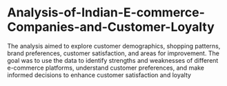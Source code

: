 # Analysis-of-Indian-E-commerce-Companies-and-Customer-Loyalty
The analysis aimed to explore customer demographics, shopping patterns, brand preferences, customer satisfaction, and areas for improvement. 
The goal was to use the data to identify strengths and weaknesses of different e-commerce platforms, understand customer preferences, and make informed decisions to enhance customer satisfaction and loyalty
